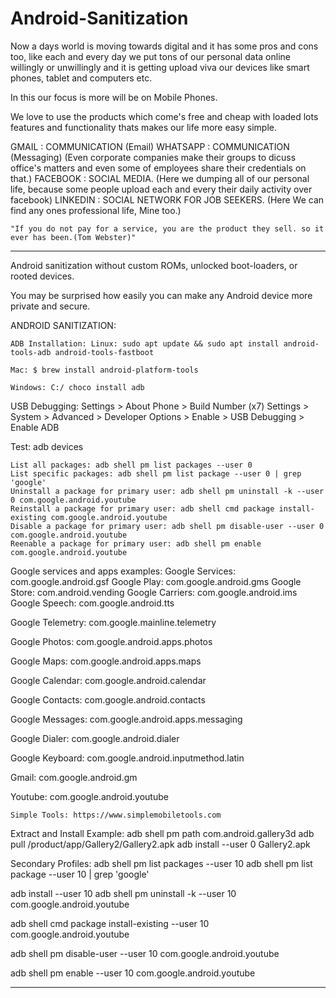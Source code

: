 # Android-Sanitization

Now a days world is moving towards digital and it has some pros and cons too, like each and every day we put tons of our personal data online willingly or unwillingly and it is getting upload viva our devices like smart phones, tablet and computers etc.

In this our focus is more will be on Mobile Phones. 

We love to use the products which come's free and cheap with loaded lots features and functionality thats makes our life more easy simple.

GMAIL : COMMUNICATION (Email)
WHATSAPP : COMMUNICATION (Messaging) (Even corporate companies make their groups to dicuss office's matters and even some of employees share their credentials on that.)
FACEBOOK : SOCIAL MEDIA. (Here we dumping all of our personal life, because some people upload each and every their daily activity over facebook)
LINKEDIN : SOCIAL NETWORK FOR JOB SEEKERS. (Here We can find any ones professional life, Mine too.)

    "If you do not pay for a service, you are the product they sell. so it ever has been.(Tom Webster)"




******************************************************************************************************************************************************************

Android sanitization without custom ROMs, unlocked boot-loaders, or rooted devices.

You may be surprised how easily you can make any Android device more private and secure. 

ANDROID SANITIZATION:

    ADB Installation: Linux: sudo apt update && sudo apt install android-tools-adb android-tools-fastboot

    Mac: $ brew install android-platform-tools 

    Windows: C:/ choco install adb 

USB Debugging: Settings > About Phone > Build Number (x7) Settings > System > Advanced > Developer Options > Enable > USB Debugging > Enable ADB 

Test: adb devices 

    List all packages: adb shell pm list packages --user 0
    List specific packages: adb shell pm list package --user 0 | grep 'google'
    Uninstall a package for primary user: adb shell pm uninstall -k --user 0 com.google.android.youtube 
    Reinstall a package for primary user: adb shell cmd package install-existing com.google.android.youtube 
    Disable a package for primary user: adb shell pm disable-user --user 0 com.google.android.youtube 
    Reenable a package for primary user: adb shell pm enable com.google.android.youtube 
    
Google services and apps examples: 
Google Services: com.google.android.gsf 
Google Play: com.google.android.gms 
Google Store: com.android.vending 
Google Carriers: com.google.android.ims 
Google Speech: com.google.android.tts 

Google Telemetry: com.google.mainline.telemetry 

Google Photos: com.google.android.apps.photos 

Google Maps: com.google.android.apps.maps 

Google Calendar: com.google.android.calendar 

Google Contacts: com.google.android.contacts 

Google Messages: com.google.android.apps.messaging 

Google Dialer: com.google.android.dialer 

Google Keyboard: com.google.android.inputmethod.latin 

Gmail: com.google.android.gm 

Youtube: com.google.android.youtube 

    Simple Tools: https://www.simplemobiletools.com 

Extract and Install Example: adb shell pm path com.android.gallery3d adb pull /product/app/Gallery2/Gallery2.apk adb install --user 0 Gallery2.apk 

Secondary Profiles: adb shell pm list packages --user 10 adb shell pm list package --user 10 | grep 'google' 

adb install --user 10 adb shell pm uninstall -k --user 10 com.google.android.youtube 

adb shell cmd package install-existing --user 10 com.google.android.youtube 

adb shell pm disable-user --user 10 com.google.android.youtube 

adb shell pm enable --user 10 com.google.android.youtube 

******************************************************************************************************************************************************************
